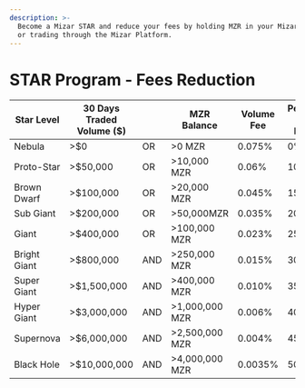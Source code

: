 ```yaml
---
description: >-
  Become a Mizar STAR and reduce your fees by holding MZR in your Mizar wallet
  or trading through the Mizar Platform.
---
```


# STAR Program - Fees Reduction

| Star Level   | 30 Days Traded Volume ($) |     | MZR Balance    | Volume Fee | Performance Fee Reduction |
| ------------ | ------------------------- | --- | -------------- | ---------- | ------------------------- |
| Nebula       | >$0                       | OR  | >0 MZR         | 0.075%     | 0%                        |
| Proto-Star   | >$50,000                  | OR  | >10,000 MZR    | 0.06%      | 10%                       |
| Brown Dwarf  | >$100,000                 | OR  | >20,000 MZR    | 0.045%     | 15%                       |
| Sub Giant    | >$200,000                 | OR  | >50,000MZR     | 0.035%     | 20%                       |
| Giant        | >$400,000                 | OR  | >100,000 MZR   | 0.023%     | 25%                       |
| Bright Giant | >$800,000                 | AND | >250,000 MZR   | 0.015%     | 30%                       |
| Super Giant  | >$1,500,000               | AND | >400,000 MZR   | 0.010%     | 35%                       |
| Hyper Giant  | >$3,000,000               | AND | >1,000,000 MZR | 0.006%     | 40%                       |
| Supernova    | >$6,000,000               | AND | >2,500,000 MZR | 0.004%     | 45%                       |
| Black Hole   | >$10,000,000              | AND | >4,000,000 MZR | 0.0035%    | 50%                       |
